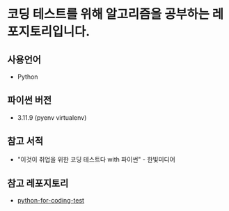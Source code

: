 # 코딩 테스트를 위해 알고리즘을 공부하는 레포지토리입니다.

## 사용언어

- Python

## 파이썬 버전

- 3.11.9 (pyenv virtualenv)

## 참고 서적

- "이것이 취업을 위한 코딩 테스트다 with 파이썬" - 한빛미디어

## 참고 레포지토리

- [python-for-coding-test](https://github.com/ndb796/python-for-coding-test)
